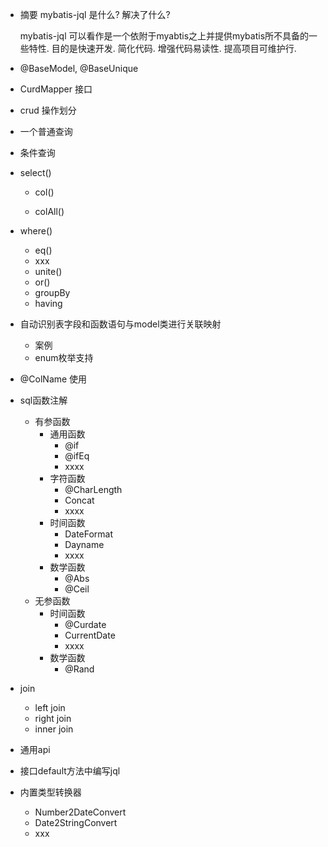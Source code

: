 - 摘要 mybatis-jql 是什么? 解决了什么? 
  <p>
     mybatis-jql 可以看作是一个依附于myabtis之上并提供mybatis所不具备的一些特性. 
     目的是快速开发. 简化代码. 增强代码易读性. 提高项目可维护行.   
  </p>
- @BaseModel, @BaseUnique

- CurdMapper<T> 接口

- crud 操作划分
  
- 一个普通查询

- 条件查询

- select()
  - col()

  - colAll()

- where()
  - eq()
  - xxx
  - unite()
  - or()
  - groupBy
  - having
   
- 自动识别表字段和函数语句与model类进行关联映射
  - 案例
  - enum枚举支持

- @ColName 使用

- sql函数注解
  - 有参函数
    - 通用函数
      - @if
      - @ifEq
      - xxxx  
    - 字符函数
      - @CharLength
      - Concat
      - xxxx
    - 时间函数
      - DateFormat
      - Dayname    
      - xxxx  
    - 数学函数
      - @Abs
      - @Ceil
  - 无参函数
    - 时间函数
      - @Curdate
      - CurrentDate
      - xxxx
    - 数学函数
      - @Rand      
- join 
  - left join
  - right join
  - inner join

- 通用api
    

- 接口default方法中编写jql  

- 内置类型转换器
  - Number2DateConvert
  - Date2StringConvert
  - xxx
